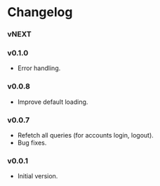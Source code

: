 # Changelog

### vNEXT

### v0.1.0

- Error handling.

### v0.0.8

- Improve default loading.

### v0.0.7

- Refetch all queries (for accounts login, logout).
- Bug fixes.

### v0.0.1

- Initial version.

